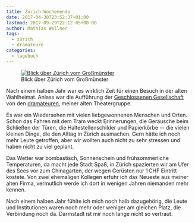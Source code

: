 ```yaml
---
title: Zürich-Wochenende
date: 2017-04-30T23:52:37+01:00
lastmod: 2017-09-29T22:12:05+00:00
author: Mathias Wellner
tags: 
  - zürich
  - dramateure
categories:
  - tagebuch
---
```

<figure>
  <a href="https://www.flickr.com/photos/mwellner/5140909582" title="Blick über Zürich vom Großmünster">
    <img srcset="https://farm4.staticflickr.com/3807/10643318116_0738b8d09b_n.jpg 320w, https://farm4.staticflickr.com/3807/10643318116_0738b8d09b_z.jpg 640w, https://farm4.staticflickr.com/3807/10643318116_0738b8d09b_c.jpg 800w, https://farm4.staticflickr.com/3807/10643318116_cb9fea2a13_h.jpg 1600w, https://farm4.staticflickr.com/3807/10643318116_dc67034eac_k.jpg 2048w" src="https://farm4.staticflickr.com/3807/10643318116_0738b8d09b_b.jpg" title="Blick über Zürich vom Großmünster">
  </a>
  <figcaption>Blick über Zürich vom Großmünster</figcaption>
</figure>

Nach einem halben Jahr war es wirklich Zeit für einen Besuch in der alten Wahlheimat. Anlass war die Aufführung der [Geschlossenen Gesellschaft](https://de.wikipedia.org/wiki/Geschlossene_Gesellschaft) von den [dramateuren](http://dramateure.ch), meiner alten Theatergruppe. 

<!--more-->

Es war ein Wiedersehen mit vielen liebgewonnenen Menschen und Orten. Schon das Fahren mit dem Tram weckt Erinnerungen, die Geräusche beim Schließen der Türen, die Haltestellenschilder und Papierkörbe -- die vielen kleinen Dinge, die den Alltag in Zürich ausmachen. Gern hätte ich noch mehr Leute getroffen, aber wir wollten auch nicht zu sehr stressen und haben nicht zu viel geplant. 

Das Wetter war bombastisch, Sonnenschein und frühsommerliche Temperaturen, da macht jede Stadt Spaß, in Zürich spazierten wir am Ufer des Sees vor zum Chinagarten, der wegen Gerüsten nur 1&thinsp;CHF Eintritt kostete. Von zwei ehemaligen Kollegen erfuhr ich das Neueste aus meiner alten Firma, vermutlich werde ich dort in wenigen Jahren niemanden mehr kennen. 

Nach einem halben Jahr fühlte ich mich noch halb dazugehörig, die Leute und Institutionen waren noch mehr oder weniger am gleichen Platz, die Verbindung noch da. Darmstadt ist mir noch lange nicht so vertraut. 
